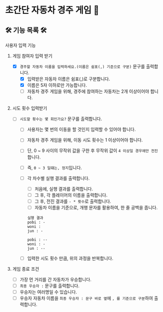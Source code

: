 # 초간단 자동차 경주 게임 🚗

## 🛠️ 기능 목록 🛠️

사용자 입력 기능

1. 게임 참여자 입력 받기
   - [x] `경주할 자동차 이름을 입력하세요.(이름은 쉼표(,) 기준으로 구분)` 문구를 출력합니다.
     - [x] 입력받은 자동차 이름은 쉼표(,)로 구분합니다.
     - [x] 이름은 5자 이하로만 가능합니다.
     - [ ] 자동차 경주 게임을 위해, 경주에 참여하는 자동차는 2개 이상이어야 합니다.
2. 시도 횟수 입력받기

   - [ ] `시도할 횟수는 몇 회인가요?` 문구를 출력합니다.

     - [ ] 사용자는 몇 번의 이동을 할 것인지 입력할 수 있어야 합니다.
     - [ ] 자동차 경주 게임을 위해, 이동 시도 횟수는 1 이상이어야 합니다.
     - [ ] 단, 0 ~ 9 사이의 무작위 값을 구한 후 무작위 값이 `4 이상일 경우에만 전진`합니다.
     - [ ] 즉, `0 ~ 3 일떄는, 정지`입니다.
     - [ ] 각 차수별 실행 결과를 출력합니다.

       - [ ] 처음에, 실행 결과를 출력합니다.
       - [ ] 그 후, 각 플레이어의 이름을 출력합니다.
       - [ ] 그 후, 전진 결과를 `- * 횟수`로 출력합니다.
       - [ ] 자동차 이름을 기준으로, 개행 문자를 활용하여, 한 줄 공백을 줍니다.

       ```
       실행 결과
       pobi : -
       woni :
       jun : -

       pobi : --
       woni : -
       jun : --
       ```

     - [ ] 입력한 시도 횟수 만큼, 위의 과정을 반복합니다.

3. 게임 종료 조건
   - [ ] 가장 먼 거리를 간 자동차가 우승합니다.
   - [ ] `최종 우승자 :` 문구를 출력합니다.
   - [ ] 우승자는 여러명일 수 있습니다.
   - [ ] 우승자 자동차 이름을 `최종 우승자 : 문구 바로 옆`에 `, 를 기준으로 구분`하여 출력합니다.
